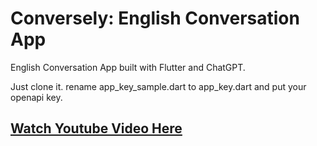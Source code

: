 # Conversely: English Conversation App

English Conversation App built with Flutter and ChatGPT.

Just clone it. rename app_key_sample.dart to app_key.dart and put your openapi key.

## [Watch Youtube Video Here](https://youtu.be/_-5h0glIgEw)



